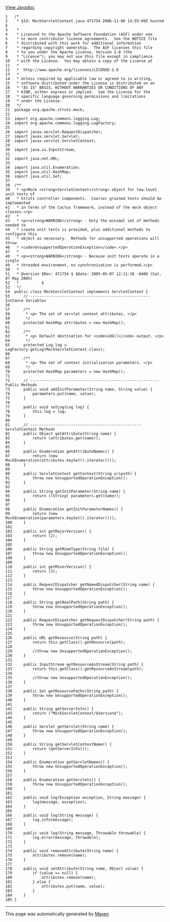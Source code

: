 [View Javadoc](../../../../../apidocs/org/apache/struts/mock/MockServletContext.html.md)


    1   /*
    2    * $Id: MockServletContext.java 471754 2006-11-06 14:55:09Z husted $
    3    *
    4    * Licensed to the Apache Software Foundation (ASF) under one
    5    * or more contributor license agreements.  See the NOTICE file
    6    * distributed with this work for additional information
    7    * regarding copyright ownership.  The ASF licenses this file
    8    * to you under the Apache License, Version 2.0 (the
    9    * "License"); you may not use this file except in compliance
    10   * with the License.  You may obtain a copy of the License at
    11   *
    12   *  http://www.apache.org/licenses/LICENSE-2.0
    13   *
    14   * Unless required by applicable law or agreed to in writing,
    15   * software distributed under the License is distributed on an
    16   * "AS IS" BASIS, WITHOUT WARRANTIES OR CONDITIONS OF ANY
    17   * KIND, either express or implied.  See the License for the
    18   * specific language governing permissions and limitations
    19   * under the License.
    20   */
    21  package org.apache.struts.mock;
    22  
    23  import org.apache.commons.logging.Log;
    24  import org.apache.commons.logging.LogFactory;
    25  
    26  import javax.servlet.RequestDispatcher;
    27  import javax.servlet.Servlet;
    28  import javax.servlet.ServletContext;
    29  
    30  import java.io.InputStream;
    31  
    32  import java.net.URL;
    33  
    34  import java.util.Enumeration;
    35  import java.util.HashMap;
    36  import java.util.Set;
    37  
    38  /**
    39   * <p>Mock <strong>ServletContext</strong> object for low-level unit tests of
    40   * Struts controller components.  Coarser grained tests should be implemented
    41   * in terms of the Cactus framework, instead of the mock object classes.</p>
    42   *
    43   * <p><strong>WARNING</strong> - Only the minimal set of methods needed to
    44   * create unit tests is provided, plus additional methods to configure this
    45   * object as necessary.  Methods for unsupported operations will throw
    46   * <code>UnsupportedOperationException</code>.</p>
    47   *
    48   * <p><strong>WARNING</strong> - Because unit tests operate in a single
    49   * threaded environment, no synchronization is performed.</p>
    50   *
    51   * @version $Rev: 471754 $ $Date: 2005-05-07 12:11:38 -0400 (Sat, 07 May 2005)
    52   *          $
    53   */
    54  public class MockServletContext implements ServletContext {
    55      // ----------------------------------------------------- Instance Variables
    56  
    57      /**
    58       * <p> The set of servlet context attributes. </p>
    59       */
    60      protected HashMap attributes = new HashMap();
    61  
    62      /**
    63       * <p> Default destination for <code>LOG()</code> output. </p>
    64       */
    65      protected Log log = LogFactory.getLog(MockServletContext.class);
    66  
    67      /**
    68       * <p> The set of context initialization parameters. </p>
    69       */
    70      protected HashMap parameters = new HashMap();
    71  
    72      // --------------------------------------------------------- Public Methods
    73      public void addInitParameter(String name, String value) {
    74          parameters.put(name, value);
    75      }
    76  
    77      public void setLog(Log log) {
    78          this.log = log;
    79      }
    80  
    81      // ------------------------------------------------- ServletContext Methods
    82      public Object getAttribute(String name) {
    83          return (attributes.get(name));
    84      }
    85  
    86      public Enumeration getAttributeNames() {
    87          return (new MockEnumeration(attributes.keySet().iterator()));
    88      }
    89  
    90      public ServletContext getContext(String uripath) {
    91          throw new UnsupportedOperationException();
    92      }
    93  
    94      public String getInitParameter(String name) {
    95          return ((String) parameters.get(name));
    96      }
    97  
    98      public Enumeration getInitParameterNames() {
    99          return (new MockEnumeration(parameters.keySet().iterator()));
    100     }
    101 
    102     public int getMajorVersion() {
    103         return (2);
    104     }
    105 
    106     public String getMimeType(String file) {
    107         throw new UnsupportedOperationException();
    108     }
    109 
    110     public int getMinorVersion() {
    111         return (3);
    112     }
    113 
    114     public RequestDispatcher getNamedDispatcher(String name) {
    115         throw new UnsupportedOperationException();
    116     }
    117 
    118     public String getRealPath(String path) {
    119         throw new UnsupportedOperationException();
    120     }
    121 
    122     public RequestDispatcher getRequestDispatcher(String path) {
    123         throw new UnsupportedOperationException();
    124     }
    125 
    126     public URL getResource(String path) {
    127         return this.getClass().getResource(path);
    128 
    129         //throw new UnsupportedOperationException();
    130     }
    131 
    132     public InputStream getResourceAsStream(String path) {
    133         return this.getClass().getResourceAsStream(path);
    134 
    135         //throw new UnsupportedOperationException();
    136     }
    137 
    138     public Set getResourcePaths(String path) {
    139         throw new UnsupportedOperationException();
    140     }
    141 
    142     public String getServerInfo() {
    143         return ("MockServletContext/$Version$");
    144     }
    145 
    146     public Servlet getServlet(String name) {
    147         throw new UnsupportedOperationException();
    148     }
    149 
    150     public String getServletContextName() {
    151         return (getServerInfo());
    152     }
    153 
    154     public Enumeration getServletNames() {
    155         throw new UnsupportedOperationException();
    156     }
    157 
    158     public Enumeration getServlets() {
    159         throw new UnsupportedOperationException();
    160     }
    161 
    162     public void log(Exception exception, String message) {
    163         log(message, exception);
    164     }
    165 
    166     public void log(String message) {
    167         log.info(message);
    168     }
    169 
    170     public void log(String message, Throwable throwable) {
    171         log.error(message, throwable);
    172     }
    173 
    174     public void removeAttribute(String name) {
    175         attributes.remove(name);
    176     }
    177 
    178     public void setAttribute(String name, Object value) {
    179         if (value == null) {
    180             attributes.remove(name);
    181         } else {
    182             attributes.put(name, value);
    183         }
    184     }
    185 }

------------------------------------------------------------------------

This page was automatically generated by [Maven](http://maven.apache.org/)
